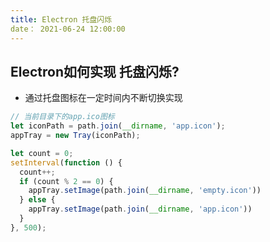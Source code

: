 ```yaml
---
title: Electron 托盘闪烁
date： 2021-06-24 12:00:00
---
```


## Electron如何实现 托盘闪烁?
-  通过托盘图标在一定时间内不断切换实现
```js
// 当前目录下的app.ico图标
let iconPath = path.join(__dirname, 'app.icon');
appTray = new Tray(iconPath);

let count = 0;
setInterval(function () {
  count++;
  if (count % 2 == 0) {
    appTray.setImage(path.join(__dirname, 'empty.icon'))
  } else {
    appTray.setImage(path.join(__dirname, 'app.icon'))
  }
}, 500);
```
